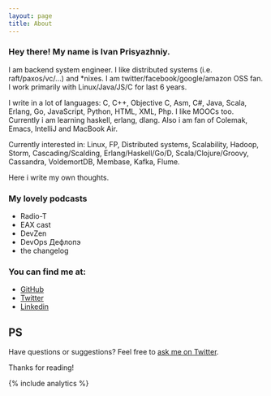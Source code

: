 ```yaml
---
layout: page
title: About
---
```


### Hey there! My name is Ivan Prisyazhniy.

I am backend system engineer.
I like distributed systems (i.e. raft/paxos/vc/...) and *nixes.
I am twitter/facebook/google/amazon OSS fan.
I work primarily with Linux/Java/JS/C for last 6 years.

I write in a lot of languages: C, C++, Objective C, Asm, C#,
Java, Scala, Erlang, Go, JavaScript, Python, HTML, XML, Php.
I like MOOCs too. Currently i am learning haskell, erlang, dlang.
Also i am fan of Colemak, Emacs, IntelliJ and MacBook Air.

Currently interested in: Linux, FP, Distributed systems, Scalability,
Hadoop, Storm, Cascading/Scalding, Erlang/Haskell/Go/D, Scala/Clojure/Groovy,
Cassandra, VoldemortDB, Membase, Kafka, Flume.

Here i write my own thoughts.

### My lovely podcasts

* Radio-T
* EAX cast
* DevZen
* DevOps Дефлопэ
* the changelog

### You can find me at:

* [GitHub](http://github.com/sitano)
* [Twitter](http://twitter.com/JohnKoepi)
* [Linkedin](http://ru.linkedin.com/in/prisyaznyy/)

## PS

Have questions or suggestions? Feel free to [ask me on Twitter](https://twitter.com/JohnKoepi).

Thanks for reading!

{% include analytics %}
